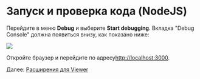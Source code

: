 # Запуск и проверка кода (NodeJS)

Перейдите в меню **Debug** и выберите **Start debugging**. Вкладка "Debug Console" должна появиться внизу, как показано ниже:

![](_media/nodejs/vs_code_debug.png) 

Откройте браузер и перейдите по адресу[http://localhost:3000](http://localhost:3000).

Далее: [Расширения для Viewer](tutorials/extensions)
